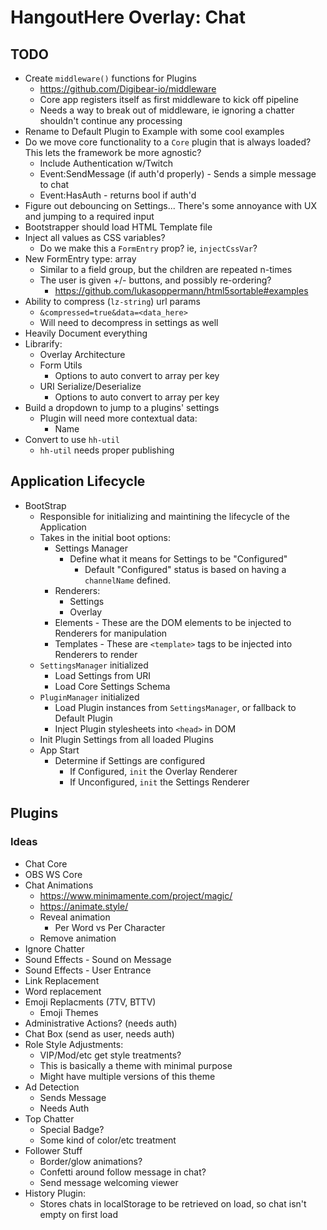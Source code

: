 # HangoutHere Overlay: Chat

## TODO

* Create `middleware()` functions for Plugins
  * https://github.com/Digibear-io/middleware
  * Core app registers itself as first middleware to kick off pipeline
  * Needs a way to break out of middleware, ie ignoring a chatter shouldn't continue any processing
* Rename to Default Plugin to Example with some cool examples
* Do we move core functionality to a `Core` plugin that is always loaded? This lets the framework be more agnostic?
  * Include Authentication w/Twitch
  * Event:SendMessage (if auth'd properly) - Sends a simple message to chat
  * Event:HasAuth - returns bool if auth'd
* Figure out debouncing on Settings... There's some annoyance with UX and jumping to a required input
* Bootstrapper should load HTML Template file
* Inject all values as CSS variables?
  * Do we make this a `FormEntry` prop? ie, `injectCssVar`?
* New FormEntry type: array
  * Similar to a field group, but the children are repeated n-times
  * The user is given +/- buttons, and possibly re-ordering? 
    * https://github.com/lukasoppermann/html5sortable#examples
* Ability to compress (`lz-string`) url params
  * `&compressed=true&data=<data_here>`
  * Will need to decompress in settings as well
* Heavily Document everything
* Librarify:
  * Overlay Architecture
  * Form Utils
     * Options to auto convert to array per key
  * URI Serialize/Deserialize
     * Options to auto convert to array per key
* Build a dropdown to jump to a plugins' settings
  * Plugin will need more contextual data:
    * Name
* Convert to use `hh-util`
  * `hh-util` needs proper publishing

## Application Lifecycle

- BootStrap 
  - Responsible for initializing and maintining the lifecycle of the Application
  - Takes in the initial boot options:
      - Settings Manager
        - Define what it means for Settings to be "Configured"
          - Default "Configured" status is based on having a `channelName` defined.
      - Renderers:
        - Settings
        - Overlay
      - Elements - These are the DOM elements to be injected to Renderers for manipulation
      - Templates - These are `<template>` tags to be injected into Renderers to render
  - `SettingsManager` initialized
    - Load Settings from URI
    - Load Core Settings Schema
  - `PluginManager` initialized
    - Load Plugin instances from `SettingsManager`, or fallback to Default Plugin
    - Inject Plugin stylesheets into `<head>` in DOM
  - Init Plugin Settings from all loaded Plugins
  - App Start
    - Determine if Settings are configured
      - If Configured, `init` the Overlay Renderer
      - If Unconfigured, `init` the Settings Renderer

## Plugins

### Ideas

* Chat Core
* OBS WS Core
* Chat Animations
  * https://www.minimamente.com/project/magic/
  * https://animate.style/
  * Reveal animation
    * Per Word vs Per Character
  * Remove animation
* Ignore Chatter
* Sound Effects - Sound on Message
* Sound Effects - User Entrance
* Link Replacement
* Word replacement
* Emoji Replacments (7TV, BTTV)
  * Emoji Themes
* Administrative Actions? (needs auth)
* Chat Box (send as user, needs auth)
* Role Style Adjustments:
  * VIP/Mod/etc get style treatments?
  * This is basically a theme with minimal purpose
  * Might have multiple versions of this theme
* Ad Detection
  * Sends Message
  * Needs Auth
* Top Chatter
  * Special Badge?
  * Some kind of color/etc treatment
* Follower Stuff
  * Border/glow animations?
  * Confetti around follow message in chat?
  * Send message welcoming viewer
* History Plugin:
  * Stores chats in localStorage to be retrieved on load, so chat isn't empty on first load
